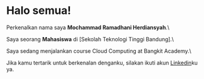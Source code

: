 # Halo semua! 

Perkenalkan nama saya **Mochammad Ramadhani Herdiansyah**.\

Saya seorang **Mahasiswa** di [Sekolah Teknologi Tinggi Bandung].\

Saya sedang menjalankan course Cloud Computing at Bangkit Academy.\

Jika kamu tertarik untuk berkenalan denganku, silakan ikuti akun [Linkedin](https://www.linkedin.com/in/moch-ramadhani-herdiansyah/)ku ya.
